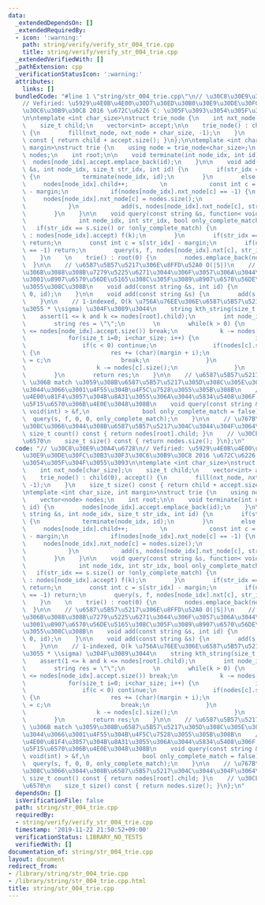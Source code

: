 ```yaml
---
data:
  _extendedDependsOn: []
  _extendedRequiredBy:
  - icon: ':warning:'
    path: string/verify/verify_str_004_trie.cpp
    title: string/verify/verify_str_004_trie.cpp
  _extendedVerifiedWith: []
  _pathExtension: cpp
  _verificationStatusIcon: ':warning:'
  attributes:
    links: []
  bundledCode: "#line 1 \"string/str_004_trie.cpp\"\n// \u30C8\u30E9\u30A4\u6728\n\
    // Vefiried: \u5929\u4E0B\u4E00\u30D7\u30ED\u30B0\u30E9\u30DE\u30FC\u30B3\u30F3\
    \u30C6\u30B9\u30C8 2016 \u672C\u6226 C: \u305F\u3093\u3054\u305F\u304F\u3055\u3093\
    \n\ntemplate <int char_size>\nstruct trie_node {\n    int nxt_node[char_size];\n\
    \    size_t child;\n    vector<int> accept;\n\n    trie_node() : child(0), accept()\
    \ {\n        fill(nxt_node, nxt_node + char_size, -1);\n    }\n    size_t size()\
    \ const { return child + accept.size(); }\n};\n\ntemplate <int char_size, int\
    \ margin>\nstruct trie {\n    using node = trie_node<char_size>;\n    vector<node>\
    \ nodes;\n    int root;\n\n    void terminate(int node_idx, int id) {\n      \
    \  nodes[node_idx].accept.emplace_back(id);\n    }\n\n    void add(const string\
    \ &s, int node_idx, size_t str_idx, int id) {\n        if(str_idx == s.size())\
    \ {\n            terminate(node_idx, id);\n        }\n        else {\n       \
    \     nodes[node_idx].child++;         \n            const int c = s[str_idx]\
    \ - margin;\n            if(nodes[node_idx].nxt_node[c] == -1) {\n           \
    \     nodes[node_idx].nxt_node[c] = nodes.size();\n                nodes.emplace_back(node());\n\
    \            }\n            add(s, nodes[node_idx].nxt_node[c], str_idx + 1, id);\n\
    \        }\n    }\n\n    void query(const string &s, function< void(int) > &f,\n\
    \               int node_idx, int str_idx, bool only_complete_match) {\n     \
    \   if(str_idx == s.size() or !only_complete_match) {\n            for(auto k\
    \ : nodes[node_idx].accept) f(k);\n        }\n        if(str_idx == s.size())\
    \ return;\n        const int c = s[str_idx] - margin;\n        if(nodes[node_idx].nxt[c]\
    \ == -1) return;\n        query(s, f, nodes[node_idx].nxt[c], str_idx + 1, only_complete_match);\n\
    \    }\n    \n    trie() : root(0) {\n        nodes.emplace_back(node());\n  \
    \  }\n\n    // \u6587\u5B57\u5217\u306E\u8FFD\u52A0 O(|S|)\n    // \u91CD\u8907\
    \u306B\u3088\u308B\u7279\u5225\u6271\u3044\u306F\u3057\u306A\u3044\u306E\u3067\
    \u3001\u8907\u6570\u56DE\u5165\u308C\u305F\u3089\u8907\u6570\u56DE\u53CD\u6620\
    \u3055\u308C\u308B\n    void add(const string &s, int id) {\n        add(s, root,\
    \ 0, id);\n    }\n\n    void add(const string &s) {\n        add(s, nodes[root].child);\n\
    \    }\n\n    // 1-indexed, O(k \u756A\u76EE\u306E\u6587\u5B57\u5217\u306E\u9577\
    \u3055 * \\sigma) \u304F\u3089\u3044\n    string kth_string(size_t k) {\n    \
    \    assert(1 <= k and k <= nodes[root].child);\n        int node_idx = root;\n\
    \        string res = \"\";\n        \n        while(k > 0) {\n            if(k\
    \ <= nodes[node_idx].accept.size()) break;\n            k -= nodes[node_idx].accept.size();\n\
    \            for(size_t i=0; i<char_size; i++) {\n                int c = nodes[node_idx].nxt_node[i];\n\
    \                if(c < 0) continue;\n                if(nodes[c].size() >= k)\
    \ {\n                    res += (char)(margin + i);\n                    node_idx\
    \ = c;\n                    break;\n                }\n                else {\n\
    \                    k -= nodes[c].size();\n                }\n            }\n\
    \        }\n        return res;\n    }\n\n    // \u6587\u5B57\u5217 s \u306E prefix\
    \ \u306B match \u3059\u308B\u6587\u5B57\u5217\u305D\u308C\u305E\u308C\u306B\u3064\
    \u3044\u3066\u3001\u4F55\u304B\u4F5C\u7528\u3055\u305B\u308B\n    // \u5B8C\u5168\
    \u4E00\u81F4\u3057\u304B\u8A31\u3055\u306A\u3044\u5834\u5408\u306F true \u3082\
    \u5F15\u6570\u306B\u4E0E\u3048\u308B\n    void query(const string &s, const function<\
    \ void(int) > &f,\n               bool only_complete_match = false) {\n      \
    \  query(s, f, 0, 0, only_complete_match);\n    }\n\n    // \u767B\u9332\u3055\
    \u308C\u3066\u3044\u308B\u6587\u5B57\u5217\u304C\u3044\u304F\u3064\u304B\n   \
    \ size_t count() const { return nodes[root].child; }\n    // \u30CE\u30FC\u30C9\
    \u6570\n    size_t size() const { return nodes.size(); }\n};\n"
  code: "// \u30C8\u30E9\u30A4\u6728\n// Vefiried: \u5929\u4E0B\u4E00\u30D7\u30ED\u30B0\
    \u30E9\u30DE\u30FC\u30B3\u30F3\u30C6\u30B9\u30C8 2016 \u672C\u6226 C: \u305F\u3093\
    \u3054\u305F\u304F\u3055\u3093\n\ntemplate <int char_size>\nstruct trie_node {\n\
    \    int nxt_node[char_size];\n    size_t child;\n    vector<int> accept;\n\n\
    \    trie_node() : child(0), accept() {\n        fill(nxt_node, nxt_node + char_size,\
    \ -1);\n    }\n    size_t size() const { return child + accept.size(); }\n};\n\
    \ntemplate <int char_size, int margin>\nstruct trie {\n    using node = trie_node<char_size>;\n\
    \    vector<node> nodes;\n    int root;\n\n    void terminate(int node_idx, int\
    \ id) {\n        nodes[node_idx].accept.emplace_back(id);\n    }\n\n    void add(const\
    \ string &s, int node_idx, size_t str_idx, int id) {\n        if(str_idx == s.size())\
    \ {\n            terminate(node_idx, id);\n        }\n        else {\n       \
    \     nodes[node_idx].child++;         \n            const int c = s[str_idx]\
    \ - margin;\n            if(nodes[node_idx].nxt_node[c] == -1) {\n           \
    \     nodes[node_idx].nxt_node[c] = nodes.size();\n                nodes.emplace_back(node());\n\
    \            }\n            add(s, nodes[node_idx].nxt_node[c], str_idx + 1, id);\n\
    \        }\n    }\n\n    void query(const string &s, function< void(int) > &f,\n\
    \               int node_idx, int str_idx, bool only_complete_match) {\n     \
    \   if(str_idx == s.size() or !only_complete_match) {\n            for(auto k\
    \ : nodes[node_idx].accept) f(k);\n        }\n        if(str_idx == s.size())\
    \ return;\n        const int c = s[str_idx] - margin;\n        if(nodes[node_idx].nxt[c]\
    \ == -1) return;\n        query(s, f, nodes[node_idx].nxt[c], str_idx + 1, only_complete_match);\n\
    \    }\n    \n    trie() : root(0) {\n        nodes.emplace_back(node());\n  \
    \  }\n\n    // \u6587\u5B57\u5217\u306E\u8FFD\u52A0 O(|S|)\n    // \u91CD\u8907\
    \u306B\u3088\u308B\u7279\u5225\u6271\u3044\u306F\u3057\u306A\u3044\u306E\u3067\
    \u3001\u8907\u6570\u56DE\u5165\u308C\u305F\u3089\u8907\u6570\u56DE\u53CD\u6620\
    \u3055\u308C\u308B\n    void add(const string &s, int id) {\n        add(s, root,\
    \ 0, id);\n    }\n\n    void add(const string &s) {\n        add(s, nodes[root].child);\n\
    \    }\n\n    // 1-indexed, O(k \u756A\u76EE\u306E\u6587\u5B57\u5217\u306E\u9577\
    \u3055 * \\sigma) \u304F\u3089\u3044\n    string kth_string(size_t k) {\n    \
    \    assert(1 <= k and k <= nodes[root].child);\n        int node_idx = root;\n\
    \        string res = \"\";\n        \n        while(k > 0) {\n            if(k\
    \ <= nodes[node_idx].accept.size()) break;\n            k -= nodes[node_idx].accept.size();\n\
    \            for(size_t i=0; i<char_size; i++) {\n                int c = nodes[node_idx].nxt_node[i];\n\
    \                if(c < 0) continue;\n                if(nodes[c].size() >= k)\
    \ {\n                    res += (char)(margin + i);\n                    node_idx\
    \ = c;\n                    break;\n                }\n                else {\n\
    \                    k -= nodes[c].size();\n                }\n            }\n\
    \        }\n        return res;\n    }\n\n    // \u6587\u5B57\u5217 s \u306E prefix\
    \ \u306B match \u3059\u308B\u6587\u5B57\u5217\u305D\u308C\u305E\u308C\u306B\u3064\
    \u3044\u3066\u3001\u4F55\u304B\u4F5C\u7528\u3055\u305B\u308B\n    // \u5B8C\u5168\
    \u4E00\u81F4\u3057\u304B\u8A31\u3055\u306A\u3044\u5834\u5408\u306F true \u3082\
    \u5F15\u6570\u306B\u4E0E\u3048\u308B\n    void query(const string &s, const function<\
    \ void(int) > &f,\n               bool only_complete_match = false) {\n      \
    \  query(s, f, 0, 0, only_complete_match);\n    }\n\n    // \u767B\u9332\u3055\
    \u308C\u3066\u3044\u308B\u6587\u5B57\u5217\u304C\u3044\u304F\u3064\u304B\n   \
    \ size_t count() const { return nodes[root].child; }\n    // \u30CE\u30FC\u30C9\
    \u6570\n    size_t size() const { return nodes.size(); }\n};\n"
  dependsOn: []
  isVerificationFile: false
  path: string/str_004_trie.cpp
  requiredBy:
  - string/verify/verify_str_004_trie.cpp
  timestamp: '2019-11-22 21:50:52+09:00'
  verificationStatus: LIBRARY_NO_TESTS
  verifiedWith: []
documentation_of: string/str_004_trie.cpp
layout: document
redirect_from:
- /library/string/str_004_trie.cpp
- /library/string/str_004_trie.cpp.html
title: string/str_004_trie.cpp
---
```

